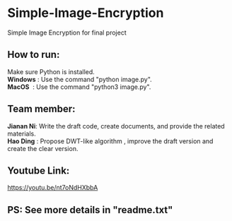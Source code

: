 # Simple-Image-Encryption
Simple Image Encryption for final project

## How to run:
Make sure Python is installed.<br>
**Windows** : Use the command "python   image.py".<br>
**MacOS**&nbsp;  : Use the command "python3  image.py".

## Team member:
**Jianan Ni**: Write the draft code, create documents, and provide the related materials.<br>
**Hao Ding**&nbsp;: Propose DWT-like algorithm , improve the draft version and create the clear version.  

## Youtube Link:
https://youtu.be/nt7oNdHXbbA

## PS: See more details in "readme.txt"
